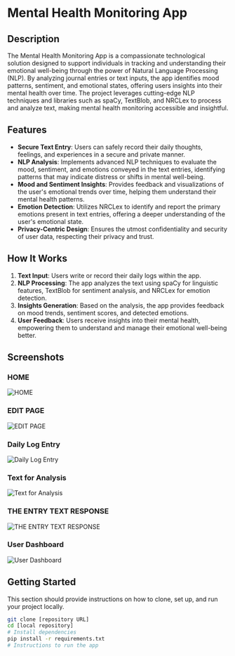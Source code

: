 # Mental Health Monitoring App

## Description

The Mental Health Monitoring App is a compassionate technological solution designed to support individuals in tracking and understanding their emotional well-being through the power of Natural Language Processing (NLP). By analyzing journal entries or text inputs, the app identifies mood patterns, sentiment, and emotional states, offering users insights into their mental health over time. The project leverages cutting-edge NLP techniques and libraries such as spaCy, TextBlob, and NRCLex to process and analyze text, making mental health monitoring accessible and insightful.

## Features

- **Secure Text Entry**: Users can safely record their daily thoughts, feelings, and experiences in a secure and private manner.
- **NLP Analysis**: Implements advanced NLP techniques to evaluate the mood, sentiment, and emotions conveyed in the text entries, identifying patterns that may indicate distress or shifts in mental well-being.
- **Mood and Sentiment Insights**: Provides feedback and visualizations of the user's emotional trends over time, helping them understand their mental health patterns.
- **Emotion Detection**: Utilizes NRCLex to identify and report the primary emotions present in text entries, offering a deeper understanding of the user's emotional state.
- **Privacy-Centric Design**: Ensures the utmost confidentiality and security of user data, respecting their privacy and trust.

## How It Works

1. **Text Input**: Users write or record their daily logs within the app.
2. **NLP Processing**: The app analyzes the text using spaCy for linguistic features, TextBlob for sentiment analysis, and NRCLex for emotion detection.
3. **Insights Generation**: Based on the analysis, the app provides feedback on mood trends, sentiment scores, and detected emotions.
4. **User Feedback**: Users receive insights into their mental health, empowering them to understand and manage their emotional well-being better.

## Screenshots

### HOME
![HOME](https://github.com/TanmayDhobale/mental-health-monitoring/assets/89733575/5c6f013b-9c73-4f4f-b6e4-ee7ffd6e7ee2)

### EDIT PAGE
![EDIT PAGE](https://github.com/TanmayDhobale/mental-health-monitoring/assets/89733575/ffeadd2f-f473-4889-bff2-1e349303f0f3)

### Daily Log Entry
![Daily Log Entry](https://github.com/TanmayDhobale/mental-health-monitoring/assets/89733575/62827f6e-64be-4025-9a46-cee02817827e)

### Text for Analysis
![Text for Analysis](https://github.com/TanmayDhobale/mental-health-monitoring/assets/89733575/4a60ab82-c857-4c09-b792-11aa2c73aafa)

### THE ENTRY TEXT RESPONSE
![THE ENTRY TEXT RESPONSE](https://github.com/TanmayDhobale/mental-health-monitoring/assets/89733575/43949f8f-ab3b-4b7b-8f6a-0e06ef50d8be)

### User Dashboard
![User Dashboard](https://github.com/TanmayDhobale/mental-health-monitoring/assets/89733575/24eb83e7-0f24-40b2-85e1-cfad99045131)


## Getting Started

This section should provide instructions on how to clone, set up, and run your project locally.

```bash
git clone [repository URL]
cd [local repository]
# Install dependencies
pip install -r requirements.txt
# Instructions to run the app


